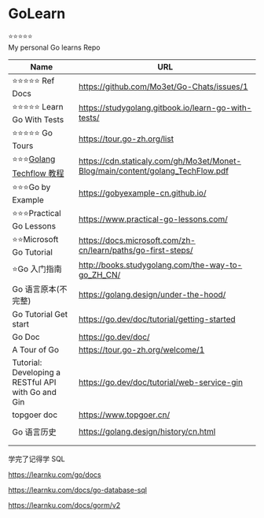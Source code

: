 # GoLearn

⭐⭐⭐⭐⭐  
My personal Go learns Repo

| Name                                                                                                    | URL                                                                       |
| ------------------------------------------------------------------------------------------------------- | ------------------------------------------------------------------------- |
| ⭐⭐⭐⭐⭐ Ref Docs                                                                                     | https://github.com/Mo3et/Go-Chats/issues/1                                |
| ⭐⭐⭐⭐⭐ Learn Go With Tests                                                                          | https://studygolang.gitbook.io/learn-go-with-tests/                       |
| ⭐⭐⭐⭐⭐ Go Tours                                                                                     | https://tour.go-zh.org/list                                               |
| ⭐⭐⭐[Golang Techflow 教程](https://cdn.staticaly.com/gh/Mo3et/Monet-Blog/main/content/golang_TechFlow.pdf) | https://cdn.staticaly.com/gh/Mo3et/Monet-Blog/main/content/golang_TechFlow.pdf |
| ⭐⭐⭐Go by Example                                                                                     | https://gobyexample-cn.github.io/                                         |
| ⭐⭐⭐Practical Go Lessons                                                                              | https://www.practical-go-lessons.com/                                     |
| ⭐⭐Microsoft Go Tutorial                                                                               | https://docs.microsoft.com/zh-cn/learn/paths/go-first-steps/              |
| ⭐Go 入门指南                                                                                           | http://books.studygolang.com/the-way-to-go_ZH_CN/                         |
| Go 语言原本(不完整)                                                                                     | https://golang.design/under-the-hood/                                     |
| Go Tutorial Get start                                                                                   | https://go.dev/doc/tutorial/getting-started                               |
| Go Doc                                                                                                  | https://go.dev/doc/                                                       |
| A Tour of Go                                                                                            | https://tour.go-zh.org/welcome/1                                          |
| Tutorial: Developing a RESTful API with Go and Gin                                                      | https://go.dev/doc/tutorial/web-service-gin                               |
| topgoer doc                                                                                             | https://www.topgoer.cn/                                                   |
|                                                                                                         |
| Go 语言历史                                                                                             | https://golang.design/history/cn.html                                     |
|                                                                                                         |
|                                                                                                         |

学完了记得学 SQL

https://learnku.com/go/docs

https://learnku.com/docs/go-database-sql

https://learnku.com/docs/gorm/v2
